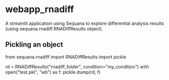 # webapp_rnadiff

A streamlit application using Sequana to explore differential analysis results (using sequana.rnadiff.RNADiffResults object).

## Pickling an object
from sequana.rnadiff import RNADiffResults
import pickle

rd = RNADiffResults("rnadiff_folder", condition="my_condition")
with open("test.pkl", "wb") as f:
	pickle.dump(rd, f)
